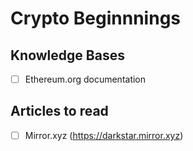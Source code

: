 # Crypto Beginnnings

## Knowledge Bases
- [ ] Ethereum.org documentation

## Articles to read 
- [ ]   Mirror.xyz (https://darkstar.mirror.xyz)  
  
